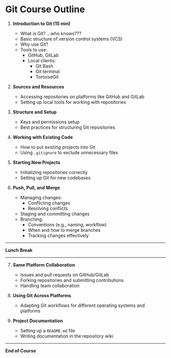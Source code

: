# Git Course Outline

1. **Introduction to Git (15 min)**
   - What is Git? 
            ...who knows???
   - Basic structure of version control systems (VCS)
   - Why use Git?
   - Tools to use:
     - GitHub, GitLab
     - Local clients:
       - Git Bash
       - Git terminal
       - TortoiseGit

2. **Sources and Resources**
   - Accessing repositories on platforms like GitHub and GitLab
   - Setting up local tools for working with repositories

3. **Structure and Setup**
   - Keys and permissions setup
   - Best practices for structuring Git repositories

4. **Working with Existing Code**
   - How to put existing projects into Git
   - Using `.gitignore` to exclude unnecessary files

5. **Starting New Projects**
   - Initializing repositories correctly
   - Setting up Git for new codebases

6. **Push, Pull, and Merge**
   - Managing changes:
     - Conflicting changes
     - Resolving conflicts
   - Staging and committing changes
   - Branching:
     - Conventions (e.g., naming, workflow)
     - When and how to merge branches
     - Tracking changes effectively

---

**Lunch Break**

---

7. **Same Platform Collaboration**
   - Issues and pull requests on GitHub/GitLab
   - Forking repositories and submitting contributions
   - Handling team collaboration

8. **Using Git Across Platforms**
   - Adapting Git workflows for different operating systems and platforms

9. **Project Documentation**
   - Setting up a `README.md` file
   - Writing documentation in the repository wiki

---

**End of Course**
